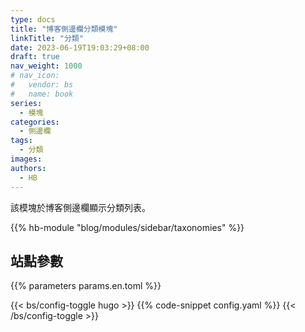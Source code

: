 ```yaml
---
type: docs
title: "博客側邊欄分類模塊"
linkTitle: "分類"
date: 2023-06-19T19:03:29+08:00
draft: true
nav_weight: 1000
# nav_icon:
#   vendor: bs
#   name: book
series:
  - 模塊
categories:
  - 側邊欄
tags:
  - 分類
images:
authors:
  - HB
---
```


該模塊於博客側邊欄顯示分類列表。

<!--more-->

{{% hb-module "blog/modules/sidebar/taxonomies" %}}

## 站點參數

{{% parameters params.en.toml %}}

{{< bs/config-toggle hugo >}}
{{% code-snippet config.yaml %}}
{{< /bs/config-toggle >}}
